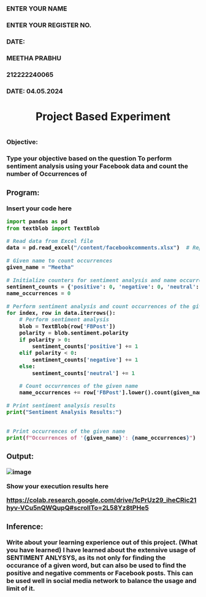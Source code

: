 <H3>ENTER YOUR NAME</H3>
<H3>ENTER YOUR REGISTER NO.</H3>
<H3>DATE:</H3>
<H3>MEETHA PRABHU</H3>
<H3>212222240065</H3>
<H3>DATE: 04.05.2024</H3>
<H1 Align="center">Project Based Experiment<H1>
<H3>Objective:<H3>
Type your objective based on the question
To perform sentiment analysis using your Facebook data and count the number of Occurrences of <Your Name> 
<H3>Program:</H3>
Insert your code here

```python
import pandas as pd
from textblob import TextBlob

# Read data from Excel file
data = pd.read_excel("/content/facebookcomments.xlsx")  # Replace "facebook_data.xlsx" with your file path

# Given name to count occurrences
given_name = "Meetha"

# Initialize counters for sentiment analysis and name occurrences
sentiment_counts = {'positive': 0, 'negative': 0, 'neutral': 0}
name_occurrences = 0

# Perform sentiment analysis and count occurrences of the given name
for index, row in data.iterrows():
    # Perform sentiment analysis
    blob = TextBlob(row['FBPost'])
    polarity = blob.sentiment.polarity
    if polarity > 0:
        sentiment_counts['positive'] += 1
    elif polarity < 0:
        sentiment_counts['negative'] += 1
    else:
        sentiment_counts['neutral'] += 1

    # Count occurrences of the given name
    name_occurrences += row['FBPost'].lower().count(given_name.lower())

# Print sentiment analysis results
print("Sentiment Analysis Results:")


# Print occurrences of the given name
print(f"Occurrences of '{given_name}': {name_occurrences}")
```
<H3>Output:</H3>

![image](https://github.com/Lavanyajoyce/Project-Based-Experiment-AAI/assets/119401038/4eafdfbb-6e23-4419-80de-e426016f95d9)

Show your execution results here

https://colab.research.google.com/drive/1cPrUz29_iheCRic21hyv-VCu5nQWQupQ#scrollTo=2L58Yz8tPHe5

<H3>Inference:</H3>
Write about your learning experience out of this project. (What you have learned)
I have learned about the extensive usage of SENTIMENT ANLYSYS, as its not only for finding the occurance of a given word, but can also be used to 
find the positive and negative comments or Facebook posts. This can be used well in social media network to balance the usage and limit of it.
